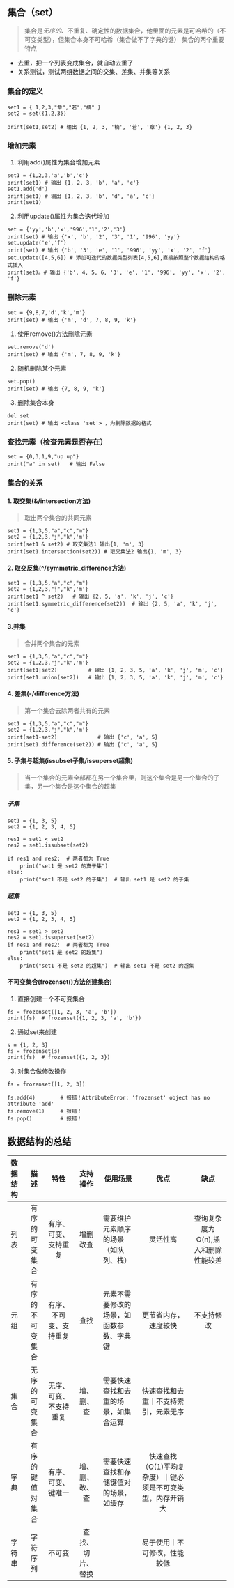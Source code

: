 ## 集合（set）
> 集合是*无序的*、不重复、确定性的数据集合，他里面的元素是可哈希的（不可变类型），但集合本身不可哈希（集合做不了字典的键）
集合的两个重要特点
- 去重，把一个列表变成集合，就自动去重了
- 关系测试，测试两组数据之间的交集、差集、并集等关系

### 集合的定义
```
set1 = { 1,2,3,"章","若","楠" }
set2 = set({1,2,3})

print(set1,set2) # 输出 {1, 2, 3, '楠', '若', '章'} {1, 2, 3}
```

### 增加元素
1. 利用add()属性为集合增加元素
```
set1 = {1,2,3,'a','b','c'}
print(set1) # 输出 {1, 2, 3, 'b', 'a', 'c'}
set1.add('d')
print(set1) # 输出 {1, 2, 3, 'b', 'd', 'a', 'c'}
print(set1)
```
2. 利用update()属性为集合迭代增加
```
set = {'yy','b','x','996','1','2','3'}
print(set) # 输出 {'x', 'b', '2', '3', '1', '996', 'yy'}
set.update('e','f')
print(set) # 输出 {'b', '3', 'e', '1', '996', 'yy', 'x', '2', 'f'}
set.update([4,5,6]) # 添加可迭代的数据类型列表[4,5,6],直接按照整个数据结构的格式插入
print(set)。# 输出 {'b', 4, 5, 6, '3', 'e', '1', '996', 'yy', 'x', '2', 'f'}
```
### 删除元素
```
set = {9,8,7,'d','k','m'}
print(set) # 输出 {'m', 'd', 7, 8, 9, 'k'}
```
1. 使用remove()方法删除元素
```
set.remove('d')
print(set) # 输出 {'m', 7, 8, 9, 'k'}
```
2. 随机删除某个元素 
```
set.pop()
print(set) # 输出 {7, 8, 9, 'k'}
```
3. 删除集合本身
```
del set
print(set) # 输出 <class 'set'> ，为删除数据的格式
```

### 查找元素（检查元素是否存在）
```
set = {0,3,1,9,"up up"}
print("a" in set)   # 输出 False
```

### 集合的关系
#### 1. 取交集(&/intersection方法)
> 取出两个集合的共同元素
```
set1 = {1,3,5,"a","c","m"}
set2 = {1,2,3,"j","k",'m'}
print(set1 & set2) # 取交集法1 输出{1, 'm', 3}
print(set1.intersection(set2)) # 取交集法2 输出{1, 'm', 3}
```

#### 2. 取交反集(^/symmetric_difference方法)
```
set1 = {1,3,5,"a","c","m"}
set2 = {1,2,3,"j","k",'m'}
print(set1 ^ set2)   # 输出 {2, 5, 'a', 'k', 'j', 'c'}
print(set1.symmetric_difference(set2))  # 输出 {2, 5, 'a', 'k', 'j', 'c'}
```
#### 3.并集
> 合并两个集合的元素

```
set1 = {1,3,5,"a","c","m"}
set2 = {1,2,3,"j","k",'m'}
print(set1|set2)          # 输出 {1, 2, 3, 5, 'a', 'k', 'j', 'm', 'c'}
print(set1.union(set2))   # 输出 {1, 2, 3, 5, 'a', 'k', 'j', 'm', 'c'}
```

#### 4. 差集(-/difference方法)
> 第一个集合去除两者共有的元素

```
set1 = {1,3,5,"a","c","m"}
set2 = {1,2,3,"j","k",'m'}
print(set1-set2)             # 输出 {'c', 'a', 5}
print(set1.difference(set2)) # 输出 {'c', 'a', 5}
```
#### 5. 子集与超集(issubset子集/issuperset超集)
> 当一个集合的元素全部都在另一个集合里，则这个集合是另一个集合的子集，另一个集合是这个集合的超集

##### 子集
```
set1 = {1, 3, 5}
set2 = {1, 2, 3, 4, 5}

res1 = set1 < set2
res2 = set1.issubset(set2)

if res1 and res2:  # 两者都为 True
    print("set1 是 set2 的真子集")
else:
    print("set1 不是 set2 的子集")  # 输出 set1 是 set2 的子集
```
##### 超集
```
set1 = {1, 3, 5}
set2 = {1, 2, 3, 4, 5}

res1 = set1 > set2
res2 = set1.issuperset(set2)
if res1 and res2:  # 两者都为 True
    print("set1 是 set2 的超集")
else:
    print("set1 不是 set2 的超集")  # 输出 set1 不是 set2 的超集
```
#### 不可变集合(frozenset()方法创建集合)
1. 直接创建一个不可变集合
```
fs = frozenset([1, 2, 3, 'a', 'b'])
print(fs)  # frozenset({1, 2, 3, 'a', 'b'})
```
2. 通过set来创建
```
s = {1, 2, 3}
fs = frozenset(s)
print(fs)  # frozenset({1, 2, 3})
```
3.  对集合做修改操作
```
fs = frozenset([1, 2, 3])

fs.add(4)        # 报错！AttributeError: 'frozenset' object has no attribute 'add'
fs.remove(1)     # 报错！
fs.pop()         # 报错！
```
## 数据结构的总结
数据结构|描述|特性|支持操作|使用场景|优点|缺点
:---|:---:|:---:|:---:|---|:---:|:---:|
列表|有序的可变集合|有序、可变、支持重复|增删改查|需要维护元素顺序的场景（如队列、栈）| 灵活性高|查询复杂度为O(n),插入和删除性能较差
元组|有序的不可变集合|有序、不可变、支持重复|查找|元素不需要修改的场景，如函数参数、字典键|更节省内存，速度较快|不支持修改
集合|无序的可变集合|无序、可变、不支持重复|增、删、查|需要快速查找和去重的场景，如集合运算|快速查找和去重｜不支持索引，元素无序
字典|有序的键值对集合|有序、可变、键唯一|增、删、改、查|需要快速查找和存储键值对的场景，如缓存|快速查找（O(1)平均复杂度）｜键必须是不可变类型，内存开销大
字符串|字符序列|不可变|查找、切片、替换||易于使用｜不可修改，性能较低